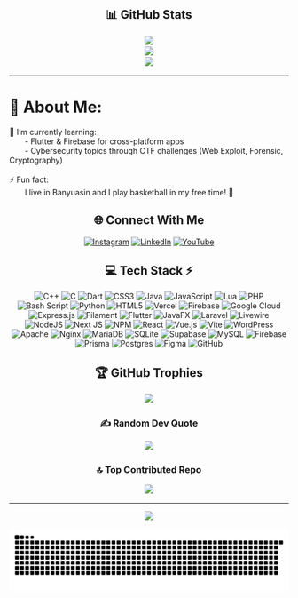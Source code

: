 <div align="center">

## 📊 GitHub Stats
![](https://github-readme-stats.vercel.app/api?username=wahyu2021&theme=radical&hide_border=true&include_all_commits=true&count_private=true)<br/>
![](https://nirzak-streak-stats.vercel.app/?user=wahyu2021&theme=radical&hide_border=true)<br/>
![](https://github-readme-stats.vercel.app/api/top-langs/?username=wahyu2021&theme=radical&hide_border=true&include_all_commits=true&count_private=true&layout=compact)

</div>

---

# 💫 About Me:
🌱 I’m currently learning:<br>  - Flutter & Firebase for cross-platform apps<br>  - Cybersecurity topics through CTF challenges (Web Exploit, Forensic, Cryptography)<br><br>⚡ Fun fact:<br>  I live in Banyuasin and I play basketball in my free time! 🏀

<div align="center">

## 🌐 Connect With Me
[![Instagram](https://img.shields.io/badge/Instagram-%23E4405F.svg?logo=Instagram&logoColor=white)](https://instagram.com/_wahyu_wn) [![LinkedIn](https://img.shields.io/badge/LinkedIn-%230077B5.svg?logo=linkedin&logoColor=white)](www.linkedin.com/in/wahyuwahidnugroho) [![YouTube](https://img.shields.io/badge/YouTube-%23FF0000.svg?logo=YouTube&logoColor=white)](https://youtube.com/@@wahyuwahidnugroho4724) 

</div>


<div align="center">

## 💻 Tech Stack ⚡
![C++](https://img.shields.io/badge/c++-%2300599C.svg?style=for-the-badge&logo=c%2B%2B&logoColor=white) ![C](https://img.shields.io/badge/c-%2300599C.svg?style=for-the-badge&logo=c&logoColor=white) ![Dart](https://img.shields.io/badge/dart-%230175C2.svg?style=for-the-badge&logo=dart&logoColor=white) ![CSS3](https://img.shields.io/badge/css3-%231572B6.svg?style=for-the-badge&logo=css3&logoColor=white) ![Java](https://img.shields.io/badge/java-%23ED8B00.svg?style=for-the-badge&logo=openjdk&logoColor=white) ![JavaScript](https://img.shields.io/badge/javascript-%23323330.svg?style=for-the-badge&logo=javascript&logoColor=%23F7DF1E) ![Lua](https://img.shields.io/badge/lua-%232C2D72.svg?style=for-the-badge&logo=lua&logoColor=white) ![PHP](https://img.shields.io/badge/php-%23777BB4.svg?style=for-the-badge&logo=php&logoColor=white) ![Bash Script](https://img.shields.io/badge/bash_script-%23121011.svg?style=for-the-badge&logo=gnu-bash&logoColor=white) ![Python](https://img.shields.io/badge/python-3670A0?style=for-the-badge&logo=python&logoColor=ffdd54) ![HTML5](https://img.shields.io/badge/html5-%23E34F26.svg?style=for-the-badge&logo=html5&logoColor=white) ![Vercel](https://img.shields.io/badge/vercel-%23000000.svg?style=for-the-badge&logo=vercel&logoColor=white) ![Firebase](https://img.shields.io/badge/firebase-%23039BE5.svg?style=for-the-badge&logo=firebase) ![Google Cloud](https://img.shields.io/badge/GoogleCloud-%234285F4.svg?style=for-the-badge&logo=google-cloud&logoColor=white) ![Express.js](https://img.shields.io/badge/express.js-%23404d59.svg?style=for-the-badge&logo=express&logoColor=%2361DAFB) ![Filament](https://img.shields.io/badge/Filament-FFAA00?style=for-the-badge&logoColor=%23000000) ![Flutter](https://img.shields.io/badge/Flutter-%2302569B.svg?style=for-the-badge&logo=Flutter&logoColor=white) ![JavaFX](https://img.shields.io/badge/javafx-%23FF0000.svg?style=for-the-badge&logo=javafx&logoColor=white) ![Laravel](https://img.shields.io/badge/laravel-%23FF2D20.svg?style=for-the-badge&logo=laravel&logoColor=white) ![Livewire](https://img.shields.io/badge/livewire-%234e56a6.svg?style=for-the-badge&logo=livewire&logoColor=white) ![NodeJS](https://img.shields.io/badge/node.js-6DA55F?style=for-the-badge&logo=node.js&logoColor=white) ![Next JS](https://img.shields.io/badge/Next-black?style=for-the-badge&logo=next.js&logoColor=white) ![NPM](https://img.shields.io/badge/NPM-%23CB3837.svg?style=for-the-badge&logo=npm&logoColor=white) ![React](https://img.shields.io/badge/react-%2320232a.svg?style=for-the-badge&logo=react&logoColor=%2361DAFB) ![Vue.js](https://img.shields.io/badge/vue.js-%2335495e.svg?style=for-the-badge&logo=vuedotjs&logoColor=%234FC08D) ![Vite](https://img.shields.io/badge/vite-%23646CFF.svg?style=for-the-badge&logo=vite&logoColor=white) ![WordPress](https://img.shields.io/badge/WordPress-%23117AC9.svg?style=for-the-badge&logo=WordPress&logoColor=white) ![Apache](https://img.shields.io/badge/apache-%23D42029.svg?style=for-the-badge&logo=apache&logoColor=white) ![Nginx](https://img.shields.io/badge/nginx-%23009639.svg?style=for-the-badge&logo=nginx&logoColor=white) ![MariaDB](https://img.shields.io/badge/MariaDB-003545?style=for-the-badge&logo=mariadb&logoColor=white) ![SQLite](https://img.shields.io/badge/sqlite-%2307405e.svg?style=for-the-badge&logo=sqlite&logoColor=white) ![Supabase](https://img.shields.io/badge/Supabase-3ECF8E?style=for-the-badge&logo=supabase&logoColor=white) ![MySQL](https://img.shields.io/badge/mysql-4479A1.svg?style=for-the-badge&logo=mysql&logoColor=white) ![Firebase](https://img.shields.io/badge/firebase-a08021?style=for-the-badge&logo=firebase&logoColor=ffcd34) ![Prisma](https://img.shields.io/badge/Prisma-3982CE?style=for-the-badge&logo=Prisma&logoColor=white) ![Postgres](https://img.shields.io/badge/postgres-%23316192.svg?style=for-the-badge&logo=postgresql&logoColor=white) ![Figma](https://img.shields.io/badge/figma-%23F24E1E.svg?style=for-the-badge&logo=figma&logoColor=white) ![GitHub](https://img.shields.io/badge/github-%23121011.svg?style=for-the-badge&logo=github&logoColor=white)

</div>

<div align="center"> 

## 🏆 GitHub Trophies
![](https://github-profile-trophy.vercel.app/?username=wahyu2021&theme=tokyonight&no-frame=false&no-bg=false&margin-w=4)

</div> 

<div align="center"> 

### ✍️ Random Dev Quote
![](https://quotes-github-readme.vercel.app/api?type=horizontal&theme=radical)

</div> 

<div align="center"> 

### 🔝 Top Contributed Repo
![](https://github-contributor-stats.vercel.app/api?username=wahyu2021&limit=5&theme=radical&combine_all_yearly_contributions=true)

</div> 

<div align="center"> 

---
[![](https://visitcount.itsvg.in/api?id=wahyu2021&icon=9&color=0)](https://visitcount.itsvg.in)

</div> 

<div align="center"> 

<picture>
  <source media="(prefers-color-scheme: dark)" srcset="https://raw.githubusercontent.com/wahyu2021/wahyu2021/output/github-snake-dark.svg?palette=github-dark">
  <source media="(prefers-color-scheme: light)" srcset="https://raw.githubusercontent.com/wahyu2021/wahyu2021/output/github-snake.svg">
  <img alt="github-snake" src="https://raw.githubusercontent.com/wahyu2021/wahyu2021/output/github-snake.svg">
</picture>

</div>


<!-- Proudly created with GPRM ( https://gprm.itsvg.in ) -->